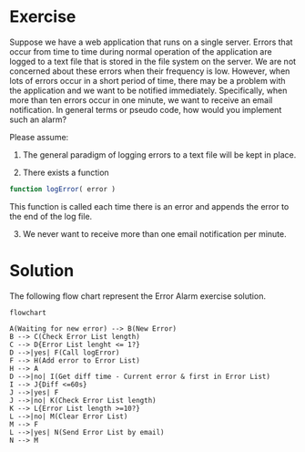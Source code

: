 # Exercise

Suppose we have a web application that runs on a single server. Errors that
occur from time to time during normal operation of the application are logged to a
text file that is stored in the file system on the server.
We are not concerned about these errors when their frequency is low. However,
when lots of errors occur in a short period of time, there may be a problem with
the application and we want to be notified immediately. Specifically, when more
than ten errors occur in one minute, we want to receive an email notification.
In general terms or pseudo code, how would you implement such an alarm?

Please assume:

1. The general paradigm of logging errors to a text file will be kept in place.

2. There exists a function

```javascript
function logError( error )
```

This function is called each time there is an error and appends the error to
the end of the log file.

3. We never want to receive more than one email notification per minute.

# Solution

The following flow chart represent the Error Alarm exercise solution.

```mermaid
flowchart

A(Waiting for new error) --> B(New Error)
B --> C(Check Error List length)
C --> D{Error List lenght <= 1?}
D -->|yes| F(Call logError)
F --> H(Add error to Error List)
H --> A
D -->|no| I(Get diff time - Current error & first in Error List)
I --> J{Diff <=60s}
J -->|yes| F
J -->|no| K(Check Error List length)
K --> L{Error List length >=10?}
L -->|no| M(Clear Error List)
M --> F
L -->|yes| N(Send Error List by email)
N --> M
```
